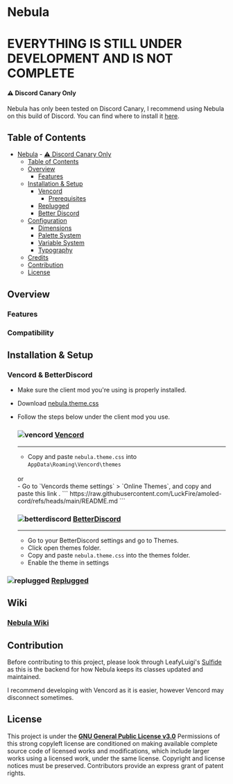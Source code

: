 
# Nebula 

# EVERYTHING IS STILL UNDER DEVELOPMENT AND IS NOT COMPLETE

#### ⚠️ Discord Canary Only

Nebula has only been tested on Discord Canary, I recommend using Nebula on this build of Discord. You can find where to install it [here](https://support.discord.com/hc/en-us/articles/360035675191-Discord-Testing-Clients).

## Table of Contents

- [Nebula](#nebula)
      - [⚠️ Discord Canary Only](#️-discord-canary-only)
  - [Table of Contents](#table-of-contents)
  - [Overview](#overview)
    - [Features](#features)
  - [Installation & Setup](#installation--setup)
    - [Vencord](#vencord)
      - [Prerequisites](#prerequisites)
    - [Replugged](#replugged)
    - [Better Discord](#better-discord)
  - [Configuration](#configuration)
    - [Dimensions](#dimensions)
    - [Palette System](#palette-system)
    - [Variable System](#variable-system)
    - [Typography](#typography)
  - [Credits](#credits)
  - [Contribution](#contribution)
  - [License](#license)

## Overview
### Features

### Compatibility


## Installation & Setup

### Vencord & BetterDiscord
- Make sure the client mod you're using is properly installed.
- Download [nebula.theme.css](https://github.com/loremly/nebula)
- Follow the steps below under the client mod you use.
  
    ### ![vencord](https://discord-extensions.github.io/assets/icons/vencord.gif) **[Vencord](https://github.com/Vendicated/Vencord)**
    ---
    - Copy and paste `nebula.theme.css` into `AppData\Roaming\Vencord\themes`
    <br>
    or
    <br>
    - Go to `Vencords theme settings` > `Online Themes`, and copy and paste this link .
    ```
    https://raw.githubusercontent.com/LuckFire/amoled-cord/refs/heads/main/README.md
    ```

    ### ![betterdiscord](https://discord-extensions.github.io/assets/icons/betterdiscord.png) **[BetterDiscord](https://betterdiscord.app)**
    ---

    - Go to your BetterDiscord settings and go to Themes.
    - Click open themes folder.
    - Copy and paste `nebula.theme.css` into the themes folder.
    - Enable the theme in settings

### ![replugged](https://discord-extensions.github.io/assets/icons/replugged.png) **[Replugged](https://replugged.dev)**
 

## Wiki

### [Nebula Wiki](https://github.com/loremly/nebula/wiki)

## Contribution
Before contributing to this project, please look through LeafyLuigi's [Sulfide](https://github.com/LeafyLuigi/sulfide) as this is the backend for how Nebula keeps its classes updated and maintained.

I recommend developing with Vencord as it is easier, however Vencord may disconnect sometimes.

## License
This project is under the **[GNU General Public License v3.0](https://spdx.org/licenses/GPL-3.0-or-later.html)**
Permissions of this strong copyleft license are conditioned on making available complete source code of licensed works and modifications, which include larger works using a licensed work, under the same license. Copyright and license notices must be preserved. Contributors provide an express grant of patent rights.